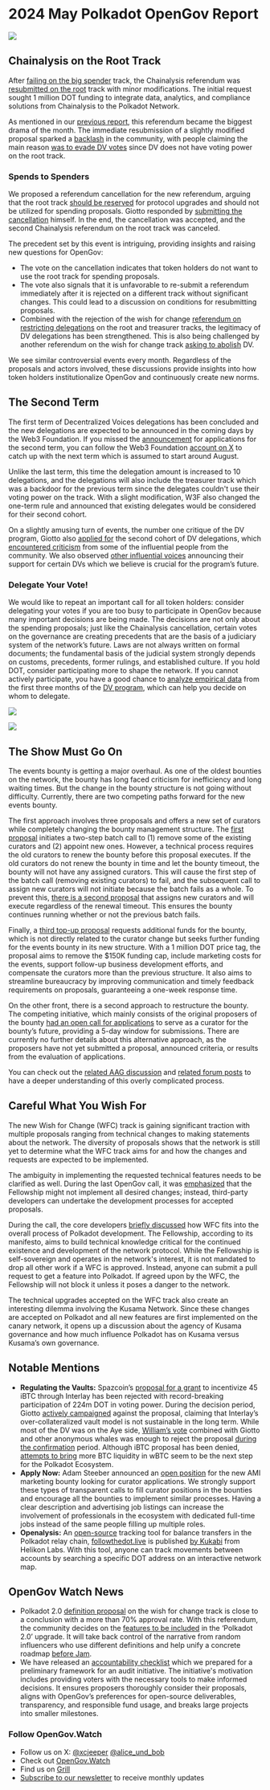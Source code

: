 # 2024 May Polkadot OpenGov Report

![](/img/2024-05-governance-report/cinar.png)

## Chainalysis on the Root Track

After [failing on the big spender](https://polkadot.subsquare.io/referenda/684) track, the Chainalysis referendum was [resubmitted on the root](https://polkadot.subsquare.io/referenda/785) track with minor modifications. The initial request sought 1 million DOT funding to integrate data, analytics, and compliance solutions from Chainalysis to the Polkadot Network.

As mentioned in our [previous report](https://www.opengov.watch/reports/2024-04-governance-report), this referendum became the biggest drama of the month. The immediate resubmission of a slightly modified proposal sparked a [backlash](https://twitter.com/lolmcshizz/status/1791491098705096828) in the community, with people claiming the main reason [was to evade DV votes](https://x.com/LeemoXD/status/1791516571279540313) since DV does not have voting power on the root track.

### Spends to Spenders

We proposed a referendum cancellation for the new referendum, arguing that the root track [should be reserved](https://twitter.com/alice_und_bob/status/1791516846950170660) for protocol upgrades and should not be utilized for spending proposals. Giotto responded by [submitting the cancellation](https://x.com/giottodf/status/1791531858980688241) himself. In the end, the cancellation was accepted, and the second Chainalysis referendum on the root track was canceled.

The precedent set by this event is intriguing, providing insights and raising new questions for OpenGov:

- The vote on the cancellation indicates that token holders do not want to use the root track for spending proposals.
- The vote also signals that it is unfavorable to re-submit a referendum immediately after it is rejected on a different track without significant changes. This could lead to a discussion on conditions for resubmitting proposals.
- Combined with the rejection of the wish for change [referendum on restricting delegations](https://polkadot.subsquare.io/referenda/702) on the root and treasurer tracks, the legitimacy of DV delegations has been strengthened. This is also being challenged by another referendum on the wish for change track [asking to abolish](https://polkadot.subsquare.io/referenda/752) DV.

We see similar controversial events every month. Regardless of the proposals and actors involved, these discussions provide insights into how token holders institutionalize OpenGov and continuously create new norms.

## The Second Term

The first term of Decentralized Voices delegations has been concluded and the new delegations are expected to be announced in the coming days by the Web3 Foundation. If you missed the [announcement](https://medium.com/web3foundation/decentralized-voices-cohort-2-eab16de857e2) for applications for the second term, you can follow the Web3 Foundation [account on X](https://x.com/Web3foundation) to catch up with the next term which is assumed to start around August.

Unlike the last term, this time the delegation amount is increased to 10 delegations, and the delegations will also include the treasurer track which was a backdoor for the previous term since the delegates couldn't use their voting power on the track. With a slight modification, W3F also changed the one-term rule and announced that existing delegates would be considered for their second cohort.

On a slightly amusing turn of events, the number one critique of the DV program, Giotto also [applied for](https://x.com/giottodf/status/1788427552802963651) the second cohort of DV delegations, which [encountered criticism](https://x.com/AdamSteeber1/status/1788439408888205476) from some of the influential people from the community. We also observed [other influential voices](https://x.com/cha0te/status/1789288974537892166) announcing their support for certain DVs which we believe is crucial for the program’s future.

### Delegate Your Vote!

We would like to repeat an important call for all token holders: consider delegating your votes if you are too busy to participate in OpenGov because many important decisions are being made. The decisions are not only about the spending proposals; just like the Chainalysis cancellation, certain votes on the governance are creating precedents that are the basis of a judiciary system of the network’s future. Laws are not always written on formal documents; the fundamental basis of the judicial system strongly depends on customs, precedents, former rulings, and established culture. If you hold DOT, consider participating more to shape the network. If you cannot actively participate, you have a good chance to [analyze empirical data](https://dune.com/substrate/polkadot-and-kusama-decentralized-voices) from the first three months of the [DV program](https://www.opengov.watch/voters/decentralized_voices), which can help you decide on whom to delegate.

![](/img/2024-05-governance-report/DV1.png)

![](/img/2024-05-governance-report/DV2.png)


## The Show Must Go On

The events bounty is getting a major overhaul. As one of the oldest bounties on the network, the bounty has long faced criticism for inefficiency and long waiting times. But the change in the bounty structure is not going without difficulty. Currently, there are two competing paths forward for the new events bounty.

The first approach involves three proposals and offers a new set of curators while completely changing the bounty management structure. The [first proposal](https://polkadot.subsquare.io/referenda/758) initiates a two-step batch call to (1) remove some of the existing curators and (2) appoint new ones. However, a technical process requires the old curators to renew the bounty before this proposal executes. If the old curators do not renew the bounty in time and let the bounty timeout, the bounty will not have any assigned curators. This will cause the first step of the batch call (removing existing curators) to fail, and the subsequent call to assign new curators will not initiate because the batch fails as a whole. To prevent this, [there is a second proposal](https://polkadot.subsquare.io/referenda/765) that assigns new curators and will execute regardless of the renewal timeout. This ensures the bounty continues running whether or not the previous batch fails.

Finally, a [third top-up proposal](https://polkadot.subsquare.io/referenda/775) requests additional funds for the bounty, which is not directly related to the curator change but seeks further funding for the events bounty in its new structure. With a 1 million DOT price tag, the proposal aims to remove the $150K funding cap, include marketing costs for the events, support follow-up business development efforts, and compensate the curators more than the previous structure. It also aims to streamline bureaucracy by improving communication and timely feedback requirements on proposals, guaranteeing a one-week response time.

On the other front, there is a second approach to restructure the bounty. The competing initiative, which mainly consists of the original proposers of the bounty [had an open call for applications](https://x.com/zoemcfox/status/1792303101531091105) to serve as a curator for the bounty’s future, providing a 5-day window for submissions. There are currently no further details about this alternative approach, as the proposers have not yet submitted a proposal, announced criteria, or results from the evaluation of applications.

You can check out the [related AAG discussion](https://www.youtube.com/live/KtZS9JYeHlU?feature=shared&t=3211) and [related forum posts](https://forum.polkadot.network/t/the-events-bounty-top-up-curator-change-proposals/8114) to have a deeper understanding of this overly complicated process.

## **Careful What You Wish For**

The new Wish for Change (WFC) track is gaining significant traction with multiple proposals ranging from technical changes to making statements about the network. The diversity of proposals shows that the network is still yet to determine what the WFC track aims for and how the changes and requests are expected to be implemented.

The ambiguity in implementing the requested technical features needs to be clarified as well. During the last OpenGov call, it was [emphasized](https://www.opengov.watch/technical_fellowship/proceedings/2024-05-21-opendev-call) that the Fellowship might not implement all desired changes; instead, third-party developers can undertake the development processes for accepted proposals.

During the call, the core developers [briefly discussed](https://www.youtube.com/live/War1weBu7yU?si=7TZRQS8Mve4FPiFT) how WFC fits into the overall process of Polkadot development. The Fellowship, according to its manifesto, aims to build technical knowledge critical for the continued existence and development of the network protocol. While the Fellowship is self-sovereign and operates in the network's interest, it is not mandated to drop all other work if a WFC is approved. Instead, anyone can submit a pull request to get a feature into Polkadot. If agreed upon by the WFC, the Fellowship will not block it unless it poses a danger to the network.

The technical upgrades accepted on the WFC track also create an interesting dilemma involving the Kusama Network. Since these changes are accepted on Polkadot and all new features are first implemented on the canary network, it opens up a discussion about the agency of Kusama governance and how much influence Polkadot has on Kusama versus Kusama’s own governance.

## Notable Mentions

- **Regulating the Vaults:** Spazcoin’s [proposal for a grant](https://polkadot.subsquare.io/referenda/714) to incentivize 45 iBTC through Interlay has been rejected with record-breaking participation of 224m DOT in voting power. During the decision period, Giotto [actively campaigned](https://twitter.com/giottodf/status/1793302690707149011) against the proposal, claiming that Interlay’s over-collateralized vault model is not sustainable in the long term. While most of the DV was on the Aye side, [William’s vote](https://twitter.com/replghost/status/1794018602598969529) combined with Giotto and other anonymous whales was enough to reject the proposal [during the confirmation](https://twitter.com/spazvt/status/1795447439203205447) period. Although iBTC proposal has been denied, [attempts to bring](https://twitter.com/giottodf/status/1795357552324051362) more BTC liquidity in wBTC seem to be the next step for the Polkadot Ecosystem.
- **Apply Now:** Adam Steeber announced an [open position](https://x.com/AdamSteeber1/status/1796275456699982185) for the new AMI marketing bounty looking for curator applications. We strongly support these types of transparent calls to fill curator positions in the bounties and encourage all the bounties to implement similar processes. Having a clear description and advertising job listings can increase the involvement of professionals in the ecosystem with dedicated full-time jobs instead of the same people filling up multiple roles.
- **Openalysis:** An [open-source](https://github.com/helikon-labs/followthedot) tracking tool for balance transfers in the Polkadot relay chain, [followthedot.live](http://followthedot.live) is published [by Kukabi](https://x.com/kukabi_/status/1796546165053231312) from Helikon Labs. With this tool, anyone can track movements between accounts by searching a specific DOT address on an interactive network map.

## OpenGov Watch News

- Polkadot 2.0 [definition proposal](https://polkadot.polkassembly.io/referenda/747) on the wish for change track is close to a conclusion with a more than 70% approval rate. With this referendum, the community decides on the [features to be included](https://x.com/alice_und_bob/status/1788127462389391812) in the ‘Polkadot 2.0’ upgrade. It will take back control of the narrative from random influencers who use different definitions and help unify a concrete roadmap [before Jam](https://polkadot.subsquare.io/referenda/682).
- We have released an [accountability checklist](https://www.opengov.watch/guides/accountability) which we prepared for a preliminary framework for an audit initiative. The initiative's motivation includes providing voters with the necessary tools to make informed decisions. It ensures proposers thoroughly consider their proposals, aligns with OpenGov’s preferences for open-source deliverables, transparency, and responsible fund usage, and breaks large projects into smaller milestones.

### Follow OpenGov.Watch

- Follow us on X: [@xcjeeper](https://twitter.com/xcjeeper) [@alice_und_bob](https://twitter.com/alice_und_bob)
- Check out [OpenGov.Watch](https://www.opengov.watch/)
- Find us on [Grill](https://grillapp.net/12859?ref=9409)
- [Subscribe to our newsletter](https://www.polkalytics.io/) to receive monthly updates